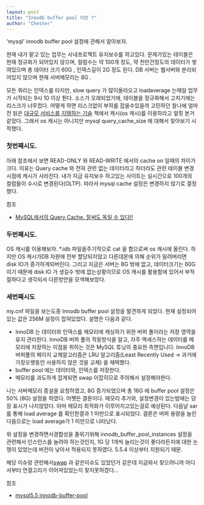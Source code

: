 ```yaml
---
layout: post
title: "Inoodb buffer pool 이란 ?"
author: "Chester"
---
```


'mysql' innodb buffer pool 설정에 관해서 알아보자.


현재 내가 맡고 있는 업무는 사내프로젝트 유지보수를 하고있다.
문제가있는 테이블은 현재 정규화가 되어있지 않으며, 컬럼수는 약 100개 정도,  약 천만건정도의 데이터가 쌓여있으며 총 데이터 크기 60G , 인덱스길이 2G 정도 된다.  DB 서버는 웹서버와 분리되어있지 않으며 현재 서버메모리는 8G .


모든 쿼리는 인덱스를 타지만, slow query 가 많이올라오고 loadaverage 는매일 업무가 시작되는 9시  10 이상 튄다.
소스가 오래되었기에, 테이블을 정규화해서 고치기에는 리스크가 너무컸다. 어떻게 하면 리스크없이 부하를 잡을수있을까 고민하던 찰나에
얼마전 읽은 [대규모 서비스를 지탱하는 기술](http://www.kyobobook.co.kr/product/detailViewKor.laf?barcode=9788994506128) 책에서 캐시(os 캐시)를 이용하라고 얼핏 본거같았다. 그래서 os 캐시는 아니지만 mysql query_cache_size 에 대해서 찾아보기 시작했다.


### 첫번째시도.

아래 참조에서 보면 READ-ONLY 와 READ-WRITE 에서의 cache on 일때의 차이가 크다. 이유는
Query cache 와 전혀 관련 없는 데이터라고 하더라도 관련 테이블 변경시점에 캐시가 사라진다. 내가 지금 유지보수 하고있는 사이트는 실시간으로 100개의 컬럼들이 수시로 변경된다(OLTP). 따라서 mysql cache 설정은 변경하지 않기로 결정했다.


참조
- [MySQL에서의 Query Cache. 잘써도 독일 수 있다!!](http://blog.naver.com/PostView.nhn?blogId=bomyzzang&logNo=220797362103&parentCategoryNo=&categoryNo=10&viewDate=&isShowPopularPosts=true&from=search)


### 두번째시도.
OS 캐시를 이용해보자. *.idb 파일을주기적으로  cat 을 함으로써 os 캐시에 올린다.
하지만 OS 캐시가DB 자원에 전부 할당되지않고 다른데몬에 의해 순위가 밀려버리면 disk IO가 증가하게되버린다. 그리고 지금은 서버는 8G 밖에 없고, 데이터크기는 60G 이기 때문에 disk IO 가 생길수 밖에 없는상황이므로 OS 캐시를 활용함에 있어서 부적절하다고 생각되서 다른방안을 모색해보았다.


### 세번째시도
my.cnf 파일을 보는도중 Innodb buffer pool 설정을 발견하게 되었다. 현재 설정되어있는 값은 256M 설정이 잡혀있었다.
설명은 다음과 같다.
-  InnoDB 는 데이터와 인덱스를 메모리에 캐싱하기 위한 버퍼 풀이라는 저장 영역을 유지 관리한다. InnoDB 버퍼 풀의 작동방식을 알고, 자주 액세스하는 데이터를 메모리에 저장하는 이점을 취하는 것은 MySQL 튜닝의 중요한 측면입니다. InnoDB 버퍼풀의 페이지 교체알고리즘은 LRU 알고리즘(Least Recently Used -> 과거에 가장오랫동안 사용하지 않은 것을 교체) 을 채택했다.
- buffer pool 에는 데이터와, 인덱스를 저장한다.
- 메모리를 과도하게 잡게되면 swap 이잡히므로 주의해서 설정해야한다.

나는 서버메모리 증설을 요청하였고, 8G 증가되었으며 총 16G 에 buffer pool 설정은 50% (8G) 설정을 하였다.
어쨋든 결론이다.  메모리 추가와, 설정변경이 있는밤에는 당장 표시가 나지않았다. 아마 메모리 최적화가 이루어지고있는걸로 예상된다.
다음날  sar 를 통해 load average 를 확인한결과 1 미만으로 표시되었다.
결론은 버퍼 용량을 늘린다음으로는 load average가 1 미만으로 나타났다.


위 설정을 변경하면서경합성을 줄위기위해 innodb_buffer_pool_instances 설정을  관련해서 인스턴스를 늘려야 하는것인지,  1G 당 1개씩 늘리는것이 좋다라든지에 대한 논쟁이 있었는데 버전이 낮아서 적용되지 못하였다. 5.5.4 이상부터 지원되기 때문.


해당 이슈랑 관련해서[swap](https://blog.jcole.us/2010/09/28/mysql-swap-insanity-and-the-numa-architecture/) 과 같은이슈도 있었던거 같은데 지금와서 찾으려니까 어디서부터 연결고리가 이어져있었는지 찾지못하겠다...

참조
- [mysql5.5 innodb-buffer-pool](https://dev.mysql.com/doc/refman/5.5/en/innodb-buffer-pool.html)

